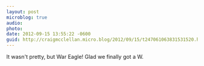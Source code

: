 ```yaml
---
layout: post
microblog: true
audio: 
photo: 
date: 2012-09-15 13:55:22 -0600
guid: http://craigmcclellan.micro.blog/2012/09/15/t247061063831531520.html
---
```

It wasn't pretty, but War Eagle! Glad we finally got a W.
